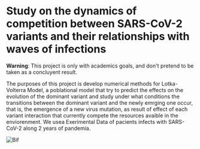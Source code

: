 # Study on the dynamics of competition between SARS-CoV-2 variants and their relationships with waves of infections

**Warning**: This project is only with academics goals, and don't pretend to be taken as a concluyent result.

The purposes of this project is develop numerical methods for Lotka-Volterra Model, a poblational model that try to predict the effects on the evolution of the dominant variant and study under what conditions the transitions between the dominant variant and the newly emrging one occur, that is, the emergence of a new virus mutation, as result of effect of each variant interaction that currently compete the resources avaible in the enviorenment. We usea Exerimental Data of pacients infects with SARS-CoV-2 along 2 years of pandemia.



![Bif](https://user-images.githubusercontent.com/74220104/208020958-abee3954-c12b-48bd-9156-21da39c29d91.jpeg)
